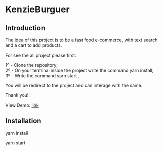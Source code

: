 # KenzieBurguer

## Introduction

The idea of ​​this project is to be a fast food e-commerce, with text search and a cart to add products.

For see the all project please first:

1º - Clone the repository;<br/>
2º - On your terminal inside the project write the command yarn install;<br/>
3º - Write the command yarn start .

You will be redirect to the project and can interage with the same.

Thank you!!

View Demo: [link](https://kenzieburguer-eight.vercel.app/)

## Installation

yarn install

yarn start
